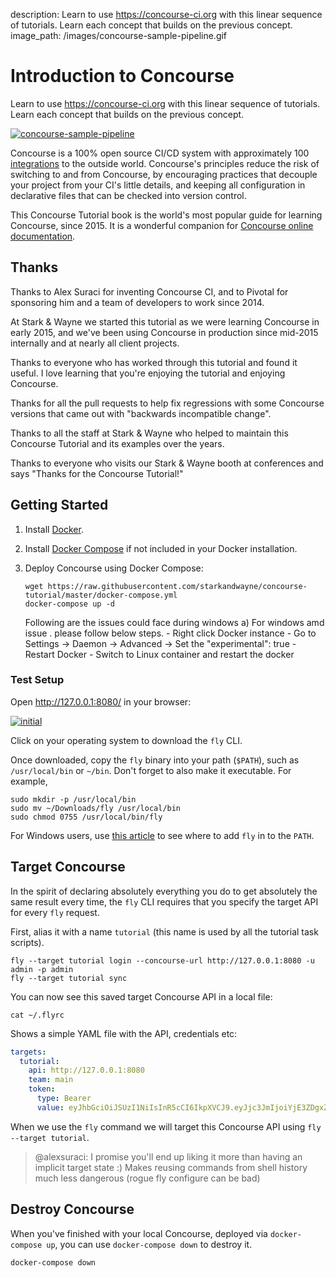 description: Learn to use https://concourse-ci.org with this linear sequence of tutorials. Learn each concept that builds on the previous concept.
image_path: /images/concourse-sample-pipeline.gif

# Introduction to Concourse

Learn to use https://concourse-ci.org with this linear sequence of tutorials. Learn each concept that builds on the previous concept.

[![concourse-sample-pipeline](/images/concourse-sample-pipeline.gif)](https://concourse-ci.org/)

Concourse is a 100% open source CI/CD system with approximately 100 [integrations](https://concourse-ci.org/resource-types.html) to the outside world. Concourse's principles reduce the risk of switching to and from Concourse, by encouraging practices that decouple your project from your CI's little details, and keeping all configuration in declarative files that can be checked into version control.

This Concourse Tutorial book is the world's most popular guide for learning Concourse, since 2015. It is a wonderful companion for [Concourse online documentation](https://concourse-ci.org/index.html).

## Thanks

Thanks to Alex Suraci for inventing Concourse CI, and to Pivotal for sponsoring him and a team of developers to work since 2014.

At Stark & Wayne we started this tutorial as we were learning Concourse in early 2015, and we've been using Concourse in production since mid-2015 internally and at nearly all client projects.

Thanks to everyone who has worked through this tutorial and found it useful. I love learning that you're enjoying the tutorial and enjoying Concourse.

Thanks for all the pull requests to help fix regressions with some Concourse versions that came out with "backwards incompatible change".

Thanks to all the staff at Stark & Wayne who helped to maintain this Concourse Tutorial and its examples over the years.

Thanks to everyone who visits our Stark & Wayne booth at conferences and says "Thanks for the Concourse Tutorial!"

## Getting Started

1. Install [Docker](https://www.docker.com/community-edition).
2. Install [Docker Compose](https://docs.docker.com/compose/install/#install-compose) if not included in your Docker installation.
3. Deploy Concourse using Docker Compose:

    ```plain
    wget https://raw.githubusercontent.com/starkandwayne/concourse-tutorial/master/docker-compose.yml
    docker-compose up -d
    ```
    Following are the issues could face during windows 
    a)      For windows amd issue . please follow below steps.
                - Right click Docker instance
                - Go to Settings -> Daemon  -> Advanced -> Set the "experimental": true
                - Restart Docker
                - Switch to Linux container and restart the docker
                

### Test Setup

Open http://127.0.0.1:8080/ in your browser:

[![initial](/images/dashboard-no-pipelines.png)](http://127.0.0.1:8080/)

Click on your operating system to download the `fly` CLI.

Once downloaded, copy the `fly` binary into your path (`$PATH`), such as `/usr/local/bin` or `~/bin`. Don't forget to also make it executable. For example,

```plain
sudo mkdir -p /usr/local/bin
sudo mv ~/Downloads/fly /usr/local/bin
sudo chmod 0755 /usr/local/bin/fly
```

For Windows users, use [this article](https://stackoverflow.com/questions/23400030/windows-7-add-path)
to see where to add `fly` in to the `PATH`.

## Target Concourse

In the spirit of declaring absolutely everything you do to get absolutely the same result every time, the `fly` CLI requires that you specify the target API for every `fly` request.

First, alias it with a name `tutorial` (this name is used by all the tutorial task scripts).

```plain
fly --target tutorial login --concourse-url http://127.0.0.1:8080 -u admin -p admin
fly --target tutorial sync
```

You can now see this saved target Concourse API in a local file:

```plain
cat ~/.flyrc
```

Shows a simple YAML file with the API, credentials etc:

```yaml
targets:
  tutorial:
    api: http://127.0.0.1:8080
    team: main
    token:
      type: Bearer
      value: eyJhbGciOiJSUzI1NiIsInR5cCI6IkpXVCJ9.eyJjc3JmIjoiYjE3ZDgxZmMwMWIxNDE1Mjk2OWIyZDc4NWViZmVjM2EzM2IyY2MxYWZjZjU3Njc1ZWYwYzY0MTM3MWMzNzI3OSIsImV4cCI6MTUyMjcwMjUwMCwiaXNBZG1pbiI6dHJ1ZSwidGVhbU5hbWUiOiJtYWluIn0.JNutBGQJMKyFzow5eQOTXAw3tOeM8wmDGMtZ-GCsAVoB7D1WHv-nHIb3Rf1zWw166FuCrFqyLYnMroTlQHyPQUTJFDTiMEGnc5AY8wjPjgpwjsjyJ465ZX-70v1J4CWcTHjRGrB1XCfSs652s8GJQlDf0x2hi5K0xxvAxsb0svv6MRs8aw1ZPumguFOUmj-rBlum5k8vnV-2SW6LjYJAnRwoj8VmcGLfFJ5PXGHeunSlMdMNBgHEQgmMKf7bFBPKtRuEAglZWBSw9ryBopej7Sr3VHPZEck37CPLDfwqfKErXy_KhBA_ntmZ87H1v3fakyBSzxaTDjbpuOFZ9yDkGA
```

When we use the `fly` command we will target this Concourse API using `fly --target tutorial`.

> @alexsuraci: I promise you'll end up liking it more than having an implicit target state :) Makes reusing commands from shell history much less dangerous (rogue fly configure can be bad)

## Destroy Concourse

When you've finished with your local Concourse, deployed via `docker-compose up`, you can use `docker-compose down` to destroy it.

```plain
docker-compose down
```
